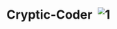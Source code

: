 # Cryptic-Coder&nbsp;&nbsp;![1](https://github.com/sudo-self/cryptic-encoder/assets/119916323/014f7b37-a58c-4e49-b8d4-5405c8033b30)



<script language=javascript>document.write(unescape('%0A%3C%21%2D%2D%20%73%61%76%65%64%20%66%72%6F%6D%20%75%72%6C%3D%28%30%30%35%38%29%66%69%6C%65%3A%2F%2F%2F%55%73%65%72%73%2F%61%64%6D%69%6E%2F%44%65%73%6B%74%6F%70%2F%68%74%6D%6C%25%32%30%63%72%79%70%74%2F%69%6E%64%65%78%25%32%30%63%6F%70%79%2E%68%74%6D%6C%20%2D%2D%3E%0A%3C%68%74%6D%6C%3E%3C%68%65%61%64%3E%3C%6D%65%74%61%20%68%74%74%70%2D%65%71%75%69%76%3D%22%43%6F%6E%74%65%6E%74%2D%54%79%70%65%22%20%63%6F%6E%74%65%6E%74%3D%22%74%65%78%74%2F%68%74%6D%6C%3B%20%63%68%61%72%73%65%74%3D%77%69%6E%64%6F%77%73%2D%31%32%35%32%22%3E%0A%20%20%3C%74%69%74%6C%65%3E%48%54%4D%4C%20%43%52%59%50%54%3C%2F%74%69%74%6C%65%3E%0A%20%20%3C%6C%69%6E%6B%20%72%65%6C%3D%22%53%48%4F%52%54%43%55%54%20%49%43%4F%4E%22%20%68%72%65%66%3D%22%66%69%6C%65%3A%2F%2F%2F%66%61%76%69%63%6F%6E%2E%69%63%6F%22%3E%0A%20%20%3C%6D%65%74%61%20%6E%61%6D%65%3D%22%64%65%73%63%72%69%70%74%69%6F%6E%22%20%63%6F%6E%74%65%6E%74%3D%22%45%6E%63%72%79%70%74%20%48%54%4D%4C%20%77%69%74%68%20%6A%61%76%61%73%63%69%70%74%20%66%75%6E%63%74%69%6F%6E%73%22%3E%0A%20%20%3C%6D%65%74%61%20%6E%61%6D%65%3D%22%6B%65%79%77%6F%72%64%73%22%20%63%6F%6E%74%65%6E%74%3D%22%48%54%4D%4C%20%65%6E%63%72%79%70%74%69%6F%6E%2C%20%48%54%4D%4C%20%64%65%63%72%79%70%74%69%6F%6E%22%3E%0A%0A%3C%73%63%72%69%70%74%20%6C%61%6E%67%75%61%67%65%3D%22%6A%61%76%61%73%63%72%69%70%74%22%3E%0A%3C%21%2D%2D%0A%76%61%72%20%71%75%6F%74%3D%22%27%22%0A%76%61%72%20%66%75%6C%6C%65%6E%63%3D%66%61%6C%73%65%0A%0A%66%75%6E%63%74%69%6F%6E%20%45%6E%63%72%79%70%74%28%29%20%7B%0A%20%09%69%66%20%28%66%75%6C%6C%65%6E%63%29%20%7B%45%6E%63%72%79%70%74%41%6C%6C%28%29%7D%20%65%6C%73%65%20%7B%45%6E%63%72%79%70%74%42%61%73%69%63%28%29%7D%0A%7D%0A%0A%66%75%6E%63%74%69%6F%6E%20%45%6E%63%72%79%70%74%42%61%73%69%63%28%29%7B%0A%09%76%61%72%20%4E%65%77%43%6F%64%65%3D%65%73%63%61%70%65%28%64%6F%63%75%6D%65%6E%74%2E%67%65%74%45%6C%65%6D%65%6E%74%42%79%49%64%28%27%49%6E%70%75%74%41%72%65%61%27%29%2E%76%61%6C%75%65%29%0A%09%4E%65%77%43%6F%64%65%3D%27%3C%27%2B%27%73%63%72%69%70%74%20%6C%61%6E%67%75%61%67%65%3D%6A%61%76%61%73%63%72%69%70%74%3E%64%6F%63%75%6D%65%6E%74%2E%77%72%69%74%65%28%75%6E%65%73%63%61%70%65%28%27%2B%71%75%6F%74%0A%09%09%2B%20%4E%65%77%43%6F%64%65%2B%71%75%6F%74%2B%20%27%29%29%3C%27%2B%27%2F%73%63%72%69%70%74%3E%5C%6E%27%0A%09%64%6F%63%75%6D%65%6E%74%2E%67%65%74%45%6C%65%6D%65%6E%74%42%79%49%64%28%27%4F%75%74%70%75%74%41%72%65%61%27%29%2E%76%61%6C%75%65%20%3D%20%4E%65%77%43%6F%64%65%0A%09%46%69%6C%65%53%69%7A%65%73%28%29%0A%7D%0A%0A%66%75%6E%63%74%69%6F%6E%20%45%6E%63%72%79%70%74%41%6C%6C%28%29%20%7B%4E%65%77%43%6F%64%65%3D%22%22%0A%09%76%61%72%20%4F%6C%64%43%6F%64%65%3D%64%6F%63%75%6D%65%6E%74%2E%67%65%74%45%6C%65%6D%65%6E%74%42%79%49%64%28%27%49%6E%70%75%74%41%72%65%61%27%29%2E%76%61%6C%75%65%0A%09%66%6F%72%20%28%76%61%72%20%69%3D%30%3B%20%69%3C%4F%6C%64%43%6F%64%65%2E%6C%65%6E%67%74%68%3B%20%69%2B%2B%29%7B%4E%65%77%43%6F%64%65%3D%4E%65%77%43%6F%64%65%2B%48%65%78%28%4F%6C%64%43%6F%64%65%2E%63%68%61%72%43%6F%64%65%41%74%28%69%29%29%7D%0A%09%4E%65%77%43%6F%64%65%3D%27%3C%27%2B%27%73%63%72%69%70%74%20%6C%61%6E%67%75%61%67%65%3D%6A%61%76%61%73%63%72%69%70%74%3E%64%6F%63%75%6D%65%6E%74%2E%77%72%69%74%65%28%75%6E%65%73%63%61%70%65%28%27%2B%71%75%6F%74%0A%09%09%2B%20%4E%65%77%43%6F%64%65%2B%71%75%6F%74%2B%20%27%29%29%3C%27%2B%27%2F%73%63%72%69%70%74%3E%5C%6E%27%20%20%20%20%09%0A%09%64%6F%63%75%6D%65%6E%74%2E%67%65%74%45%6C%65%6D%65%6E%74%42%79%49%64%28%27%4F%75%74%70%75%74%41%72%65%61%27%29%2E%76%61%6C%75%65%20%3D%20%4E%65%77%43%6F%64%65%0A%09%46%69%6C%65%53%69%7A%65%73%28%29%0A%09%2F%2F%2D%2D%61%64%64%73%20%6C%69%6E%65%62%72%65%61%6B%20%61%66%74%65%72%20%65%6E%63%6F%64%65%64%20%62%6C%6F%63%6B%2E%0A%09%2F%2F%20%74%68%65%20%61%64%64%65%64%20%6C%69%6E%65%62%72%65%61%6B%73%20%70%72%65%76%65%6E%74%20%70%72%65%76%69%65%77%20%69%6E%20%69%6E%74%65%72%69%6D%20%64%65%63%6F%64%69%6E%67%2C%20%0A%09%2F%2F%20%20%62%75%74%20%77%69%6C%6C%20%76%69%65%77%20%69%6E%20%66%69%6E%61%6C%20%64%65%63%6F%64%69%6E%67%20%0A%7D%0A%0A%66%75%6E%63%74%69%6F%6E%20%44%65%63%72%79%70%74%28%29%20%7B%0A%09%76%61%72%20%4E%65%77%43%6F%64%65%3D%75%6E%65%73%63%61%70%65%28%64%6F%63%75%6D%65%6E%74%2E%67%65%74%45%6C%65%6D%65%6E%74%42%79%49%64%28%27%49%6E%70%75%74%41%72%65%61%27%29%2E%76%61%6C%75%65%29%0A%09%4E%65%77%43%6F%64%65%3D%4E%65%77%43%6F%64%65%2E%72%65%70%6C%61%63%65%28%22%3C%73%63%72%69%70%74%20%6C%61%6E%67%75%61%67%65%3D%6A%61%76%61%73%63%72%69%70%74%3E%64%6F%63%75%6D%65%6E%74%2E%77%72%69%74%65%28%75%6E%65%73%63%61%70%65%28%27%22%2C%22%22%29%0A%09%2F%2F%4E%65%77%43%6F%64%65%3D%4E%65%77%43%6F%64%65%2E%72%65%70%6C%61%63%65%28%22%5C%6E%27%29%29%3C%22%2B%22%2F%73%63%72%69%70%74%3E%22%2C%22%22%29%0A%09%4E%65%77%43%6F%64%65%3D%4E%65%77%43%6F%64%65%2E%72%65%70%6C%61%63%65%28%22%27%29%29%3C%22%2B%22%2F%73%63%72%69%70%74%3E%22%2C%22%22%29%0A%09%64%6F%63%75%6D%65%6E%74%2E%67%65%74%45%6C%65%6D%65%6E%74%42%79%49%64%28%27%4F%75%74%70%75%74%41%72%65%61%27%29%2E%76%61%6C%75%65%20%3D%20%4E%65%77%43%6F%64%65%0A%09%46%69%6C%65%53%69%7A%65%73%28%29%0A%7D%0A%0A%66%75%6E%63%74%69%6F%6E%20%48%65%78%28%64%65%63%29%7B%0A%09%76%61%72%20%68%65%78%62%61%73%65%3D%22%30%31%32%33%34%35%36%37%38%39%41%42%43%44%45%46%22%0A%09%68%78%5F%68%69%3D%64%65%63%2F%31%36%3B%20%68%78%5F%6C%6F%3D%64%65%63%25%31%36%3B%0A%20%20%20%20%20%20%20%20%68%78%3D%68%65%78%62%61%73%65%2E%73%75%62%73%74%72%28%68%78%5F%68%69%2C%31%29%2B%68%65%78%62%61%73%65%2E%73%75%62%73%74%72%28%68%78%5F%6C%6F%2C%31%29%0A%09%68%65%78%76%61%6C%3D%27%25%27%2B%68%78%0A%09%72%65%74%75%72%6E%20%68%65%78%76%61%6C%3B%0A%7D%0A%0A%66%75%6E%63%74%69%6F%6E%20%46%69%6C%65%53%69%7A%65%73%28%29%20%7B%0A%09%64%6F%63%75%6D%65%6E%74%2E%67%65%74%45%6C%65%6D%65%6E%74%42%79%49%64%28%27%74%6F%70%53%69%7A%65%27%29%2E%69%6E%6E%65%72%48%54%4D%4C%3D%20%0A%09%64%6F%63%75%6D%65%6E%74%2E%67%65%74%45%6C%65%6D%65%6E%74%42%79%49%64%28%27%49%6E%70%75%74%41%72%65%61%27%29%2E%76%61%6C%75%65%2E%6C%65%6E%67%74%68%0A%09%64%6F%63%75%6D%65%6E%74%2E%67%65%74%45%6C%65%6D%65%6E%74%42%79%49%64%28%27%62%6F%74%74%6F%6D%53%69%7A%65%27%29%2E%69%6E%6E%65%72%48%54%4D%4C%3D%20%0A%09%64%6F%63%75%6D%65%6E%74%2E%67%65%74%45%6C%65%6D%65%6E%74%42%79%49%64%28%27%4F%75%74%70%75%74%41%72%65%61%27%29%2E%76%61%6C%75%65%2E%6C%65%6E%67%74%68%0A%0A%7D%0A%0A%66%75%6E%63%74%69%6F%6E%20%50%72%65%76%69%65%77%28%73%65%6C%65%63%74%69%6F%6E%29%20%7B%0A%09%46%69%6C%65%53%69%7A%65%73%28%29%0A%09%76%61%72%20%6E%65%77%70%61%67%65%3D%22%22%0A%09%69%66%20%28%73%65%6C%65%63%74%69%6F%6E%3D%3D%30%29%20%7B%6E%65%77%70%61%67%65%3D%64%6F%63%75%6D%65%6E%74%2E%67%65%74%45%6C%65%6D%65%6E%74%42%79%49%64%28%27%49%6E%70%75%74%41%72%65%61%27%29%2E%76%61%6C%75%65%0A%20%20%09%20%20%76%61%72%20%77%30%20%3D%20%77%69%6E%64%6F%77%2E%6F%70%65%6E%28%22%22%2C%22%70%6F%70%75%70%30%22%2C%22%77%69%64%74%68%3D%36%30%30%2C%68%65%69%67%68%74%3D%33%35%30%2C%64%69%72%65%63%74%6F%72%69%65%73%3D%6E%6F%2C%6D%65%6E%75%62%61%72%3D%79%65%73%2C%73%74%61%74%75%73%3D%79%65%73%2C%74%6F%6F%6C%62%61%72%3D%79%65%73%2C%72%65%73%69%7A%61%62%6C%65%3D%79%65%73%2C%73%63%72%6F%6C%6C%62%61%72%73%3D%79%65%73%2C%73%63%72%65%65%6E%59%3D%30%2C%74%6F%70%3D%30%2C%73%63%72%65%65%6E%58%3D%38%30%2C%6C%65%66%74%3D%38%30%22%20%29%3B%0A%20%20%20%20%09%20%20%77%30%2E%64%6F%63%75%6D%65%6E%74%2E%77%72%69%74%65%6C%6E%28%22%3C%68%74%6D%6C%3E%3C%74%69%74%6C%65%3E%54%6F%70%20%57%69%6E%64%6F%77%20%50%72%65%76%69%65%77%3C%2F%74%69%74%6C%65%3E%3C%62%6F%64%79%3E%22%20%29%3B%0A%20%20%09%20%20%77%30%2E%64%6F%63%75%6D%65%6E%74%2E%77%72%69%74%65%6C%6E%28%6E%65%77%70%61%67%65%29%3B%0A%20%20%09%20%20%77%30%2E%64%6F%63%75%6D%65%6E%74%2E%77%72%69%74%65%6C%6E%28%22%3C%68%72%3E%3C%66%6F%72%6D%3E%3C%63%65%6E%74%65%72%3E%3C%69%6E%70%75%74%20%74%79%70%65%3D%5C%22%73%75%62%6D%69%74%5C%22%20%76%61%6C%75%65%3D%5C%22%43%6C%6F%73%65%20%57%69%6E%64%6F%77%5C%22%20%6F%6E%43%6C%69%63%6B%3D%5C%22%77%69%6E%64%6F%77%2E%63%6C%6F%73%65%28%29%3B%72%65%74%75%72%6E%20%66%61%6C%73%65%3B%20%5C%22%3E%3C%2F%63%65%6E%74%65%72%3E%3C%2F%66%6F%72%6D%3E%22%20%29%3B%0A%20%20%09%20%20%77%30%2E%64%6F%63%75%6D%65%6E%74%2E%77%72%69%74%65%6C%6E%28%22%3C%2F%62%6F%64%79%3E%3C%2F%68%74%6D%6C%3E%22%20%29%3B%0A%20%20%09%20%20%77%30%2E%64%6F%63%75%6D%65%6E%74%2E%63%6C%6F%73%65%28%29%20%3B%0A%20%20%09%20%20%77%30%2E%64%6F%63%75%6D%65%6E%74%2E%66%6F%63%75%73%28%74%72%75%65%29%0A%09%7D%0A%09%65%6C%73%65%20%7B%73%65%6C%65%63%74%69%6F%6E%3D%31%3B%20%6E%65%77%70%61%67%65%3D%64%6F%63%75%6D%65%6E%74%2E%67%65%74%45%6C%65%6D%65%6E%74%42%79%49%64%28%27%4F%75%74%70%75%74%41%72%65%61%27%29%2E%76%61%6C%75%65%0A%20%20%09%20%20%76%61%72%20%77%31%20%3D%20%77%69%6E%64%6F%77%2E%6F%70%65%6E%28%22%22%2C%22%70%6F%70%75%70%31%22%2C%22%77%69%64%74%68%3D%36%30%30%2C%68%65%69%67%68%74%3D%33%35%30%2C%64%69%72%65%63%74%6F%72%69%65%73%3D%6E%6F%2C%6D%65%6E%75%62%61%72%3D%79%65%73%2C%73%74%61%74%75%73%3D%79%65%73%2C%74%6F%6F%6C%62%61%72%3D%79%65%73%2C%72%65%73%69%7A%61%62%6C%65%3D%79%65%73%2C%73%63%72%6F%6C%6C%62%61%72%73%3D%79%65%73%2C%73%63%72%65%65%6E%59%3D%30%2C%74%6F%70%3D%30%2C%73%63%72%65%65%6E%58%3D%38%30%2C%6C%65%66%74%3D%38%30%22%20%29%3B%0A%20%20%09%20%20%77%31%2E%64%6F%63%75%6D%65%6E%74%2E%77%72%69%74%65%6C%6E%28%22%3C%68%74%6D%6C%3E%3C%74%69%74%6C%65%3E%42%6F%74%74%6F%6D%20%57%69%6E%64%6F%77%20%50%72%65%76%69%65%77%3C%2F%74%69%74%6C%65%3E%3C%62%6F%64%79%3E%22%20%29%3B%0A%20%20%09%20%20%77%31%2E%64%6F%63%75%6D%65%6E%74%2E%77%72%69%74%65%6C%6E%28%6E%65%77%70%61%67%65%29%3B%0A%20%20%09%20%20%77%31%2E%64%6F%63%75%6D%65%6E%74%2E%77%72%69%74%65%6C%6E%28%22%3C%68%72%3E%3C%66%6F%72%6D%3E%3C%63%65%6E%74%65%72%3E%3C%69%6E%70%75%74%20%74%79%70%65%3D%5C%22%73%75%62%6D%69%74%5C%22%20%76%61%6C%75%65%3D%5C%22%43%6C%6F%73%65%20%57%69%6E%64%6F%77%5C%22%20%6F%6E%43%6C%69%63%6B%3D%5C%22%77%69%6E%64%6F%77%2E%63%6C%6F%73%65%28%29%3B%72%65%74%75%72%6E%20%66%61%6C%73%65%3B%20%5C%22%3E%3C%2F%63%65%6E%74%65%72%3E%3C%2F%66%6F%72%6D%3E%22%20%29%3B%0A%20%20%09%20%20%77%31%2E%64%6F%63%75%6D%65%6E%74%2E%77%72%69%74%65%6C%6E%28%22%3C%2F%62%6F%64%79%3E%3C%2F%68%74%6D%6C%3E%22%20%29%3B%0A%20%20%09%20%20%77%31%2E%64%6F%63%75%6D%65%6E%74%2E%63%6C%6F%73%65%28%29%20%3B%0A%20%20%09%20%20%77%31%2E%64%6F%63%75%6D%65%6E%74%2E%66%6F%63%75%73%28%74%72%75%65%29%0A%09%7D%0A%7D%0A%0A%2D%2D%3E%0A%3C%2F%73%63%72%69%70%74%3E%0A%3C%2F%68%65%61%64%3E%0A%0A%3C%62%6F%64%79%20%73%74%79%6C%65%3D%22%66%6F%6E%74%2D%66%61%6D%69%6C%79%3A%61%72%69%61%6C%2C%20%73%61%6E%73%2D%73%65%72%69%66%22%20%74%65%78%74%3D%22%23%30%30%30%30%30%30%22%20%62%67%63%6F%6C%6F%72%3D%22%23%65%38%65%38%65%38%22%3E%0A%0A%0A%3C%68%72%3E%0A%0A%0A%20%20%20%3C%63%65%6E%74%65%72%3E%3C%68%31%3E%48%54%4D%4C%3C%61%20%68%72%65%66%3D%22%68%74%74%70%73%3A%2F%2F%68%74%6D%6C%2E%73%75%64%6F%2D%73%65%6C%66%2E%63%6F%6D%2F%22%3E%3C%69%6D%67%20%73%72%63%3D%22%2E%2F%43%43%6F%64%65%72%5F%66%69%6C%65%73%2F%31%2E%70%6E%67%22%20%61%6C%74%3D%22%31%22%20%62%6F%72%64%65%72%3D%22%30%22%3E%3C%2F%61%3E%0A%20%20%20%20%3C%66%6F%6E%74%20%63%6F%6C%6F%72%3D%22%23%32%30%35%30%37%30%22%3E%3C%62%3E%43%72%79%70%74%69%63%20%43%6F%64%65%72%3C%2F%62%3E%3C%2F%66%6F%6E%74%3E%3C%2F%68%31%3E%0A%0A%20%20%20%3C%2F%63%65%6E%74%65%72%3E%0A%3C%74%61%62%6C%65%20%61%6C%69%67%6E%3D%22%63%65%6E%74%65%72%22%20%77%69%64%74%68%3D%22%39%35%25%22%20%63%65%6C%6C%73%70%61%63%69%6E%67%3D%22%30%22%20%63%65%6C%6C%70%61%64%64%69%6E%67%3D%22%30%22%20%62%6F%72%64%65%72%3D%22%30%22%3E%0A%3C%74%62%6F%64%79%3E%3C%74%72%3E%3C%74%64%20%63%6F%6C%73%70%61%6E%3D%22%33%22%3E%0A%3C%63%65%6E%74%65%72%3E%3C%66%6F%6E%74%20%73%69%7A%65%3D%22%2B%31%22%20%63%6F%6C%6F%72%3D%22%23%32%30%35%30%37%30%22%3E%3C%61%20%73%74%79%6C%65%3D%22%63%6F%6C%6F%72%3A%72%67%62%28%32%2C%20%31%37%2C%20%37%38%29%22%3E%50%72%6F%74%65%63%74%20%79%6F%75%72%20%68%74%6D%6C%20%74%65%6D%70%6C%61%74%65%73%20%66%72%6F%6D%20%63%61%73%75%61%6C%20%74%68%65%66%74%2C%20%70%72%65%76%65%6E%74%20%79%6F%75%72%20%63%6F%64%65%20%66%72%6F%6D%20%62%65%69%6E%67%20%63%6F%70%69%65%64%20%62%79%20%62%6F%74%73%2C%20%61%6E%64%20%73%61%66%65%67%61%75%72%64%20%79%6F%75%72%20%69%6E%66%6F%72%6D%61%74%69%6F%6E%2E%3C%2F%61%3E%3C%2F%66%6F%6E%74%3E%3C%2F%63%65%6E%74%65%72%3E%3C%66%6F%6E%74%20%73%69%7A%65%3D%22%2B%31%22%20%63%6F%6C%6F%72%3D%22%23%32%30%35%30%37%30%22%3E%0A%3C%62%72%3E%3C%62%72%3E%0A%3C%66%6F%6E%74%20%73%69%7A%65%3D%22%2D%31%22%3E%54%68%69%73%20%74%6F%6F%6C%20%72%75%6E%73%20%4A%61%76%61%73%63%72%69%70%74%20%73%6F%20%75%73%65%20%77%69%74%68%20%63%65%72%74%61%69%6E%20%62%72%6F%77%73%65%72%73%20%6D%61%79%20%68%61%76%65%20%73%6F%6D%65%20%6E%65%67%61%74%69%76%65%20%6F%75%74%63%6F%6D%65%73%2E%20%4F%74%68%65%72%20%6E%6F%6E%20%6A%61%76%61%20%74%6F%6F%6C%73%20%6D%61%79%20%6E%6F%74%20%77%6F%72%6B%20%74%6F%20%64%65%63%72%79%70%74%2E%3C%62%72%3E%0A%20%20%54%68%69%73%20%74%6F%6F%6C%20%69%73%20%6E%6F%74%20%66%6F%72%20%63%69%72%63%75%6D%76%65%6E%74%69%6E%67%20%61%6E%79%74%68%69%6E%67%2E%20%49%74%20%73%61%76%65%73%20%6E%6F%20%64%61%74%61%20%6F%66%20%61%6E%79%20%6B%69%6E%64%2E%20%49%66%20%66%6F%72%20%61%6E%79%20%72%65%61%73%6F%6E%20%69%74%73%20%6E%6F%74%20%77%6F%72%6B%69%6E%67%2E%20%54%72%79%20%72%65%66%72%65%73%68%69%6E%67%20%74%68%65%20%62%72%6F%77%73%65%72%2E%3C%62%72%3E%0A%20%20%49%66%20%61%20%26%6E%62%73%70%3B%3C%61%20%68%72%65%66%3D%22%68%74%74%70%73%3A%2F%2F%68%74%6D%6C%2E%73%75%64%6F%2D%73%65%6C%66%2E%63%6F%6D%2F%22%3E%52%45%46%52%45%53%48%3C%2F%61%3E%26%6E%62%73%70%3B%20%64%6F%65%73%6E%74%20%77%6F%72%6B%2C%20%61%6E%20%6F%66%66%6C%69%6E%65%20%63%6F%70%79%20%69%73%20%61%76%61%6C%69%61%62%6C%65%20%66%6F%72%20%64%6F%77%6E%6C%6F%61%64%20%68%65%72%65%3A%26%6E%62%73%70%3B%3C%61%20%68%72%65%66%3D%22%68%74%74%70%73%3A%2F%2F%67%69%74%68%75%62%2E%63%6F%6D%2F%73%75%64%6F%2D%73%65%6C%66%2F%68%74%6D%6C%2D%65%6E%63%6F%64%65%72%2F%72%65%6C%65%61%73%65%73%2F%74%61%67%2F%68%74%6D%6C%22%3E%73%75%64%6F%2D%73%65%6C%66%20%65%6E%63%6F%64%65%72%2E%3C%2F%61%3E%0A%20%20%0A%20%20%3C%2F%66%6F%6E%74%3E%3C%2F%66%6F%6E%74%3E%0A%20%20%0A%0A%3C%2F%74%64%3E%3C%2F%74%72%3E%0A%3C%74%72%3E%3C%74%64%20%73%74%79%6C%65%3D%22%68%65%69%67%68%74%3A%32%30%22%3E%26%6E%62%73%70%3B%3C%2F%74%64%3E%3C%2F%74%72%3E%0A%0A%3C%74%72%3E%0A%3C%74%64%20%76%61%6C%69%67%6E%3D%22%74%6F%70%22%3E%0A%20%20%3C%62%3E%3C%61%20%73%74%79%6C%65%3D%22%63%6F%6C%6F%72%3A%67%72%65%65%6E%22%3E%20%45%4E%43%52%59%50%54%20%48%54%4D%4C%3C%2F%61%3E%3C%2F%62%3E%3C%61%3E%3C%6F%6C%3E%0A%20%20%20%20%3C%6C%69%3E%45%6E%74%65%72%20%74%68%65%20%48%54%4D%4C%20%79%6F%75%20%77%69%73%68%20%74%6F%20%65%6E%63%72%79%70%74%20%69%6E%20%74%68%69%73%20%74%6F%70%20%77%69%6E%64%6F%77%3C%2F%6C%69%3E%0A%20%20%20%20%3C%6C%69%3E%43%6C%69%63%6B%20%22%45%4E%43%4F%44%45%22%20%61%6E%64%20%65%6E%63%72%79%70%74%65%64%20%63%6F%64%65%20%61%70%70%65%61%72%73%20%69%6E%20%62%6F%74%74%6F%6D%20%77%69%6E%64%6F%77%2E%3C%2F%6C%69%3E%3C%2F%6F%6C%3E%0A%20%20%20%20%3C%73%70%61%6E%20%74%69%74%6C%65%3D%22%73%6C%69%67%68%74%6C%79%20%6C%61%72%67%65%72%20%66%69%6C%65%22%3E%3C%69%6E%70%75%74%20%74%79%70%65%3D%22%72%61%64%69%6F%22%20%6E%61%6D%65%3D%22%65%6E%63%74%79%70%65%22%20%63%68%65%63%6B%65%64%3D%22%22%20%6F%6E%63%6C%69%63%6B%3D%22%66%75%6C%6C%65%6E%63%3D%66%61%6C%73%65%22%3E%47%6F%6F%64%20%45%6E%6F%75%67%68%3C%2F%73%70%61%6E%3E%26%6E%62%73%70%3B%26%6E%62%73%70%3B%26%6E%62%73%70%3B%0A%20%20%20%20%3C%73%70%61%6E%20%74%69%74%6C%65%3D%22%66%69%6C%65%20%77%69%6C%6C%20%62%65%20%74%68%72%65%65%20%74%69%6D%65%73%20%6C%61%72%67%65%72%22%3E%3C%69%6E%70%75%74%20%74%79%70%65%3D%22%72%61%64%69%6F%22%20%6E%61%6D%65%3D%22%65%6E%63%74%79%70%65%22%20%6F%6E%63%6C%69%63%6B%3D%22%66%75%6C%6C%65%6E%63%3D%74%72%75%65%22%3E%49%20%6E%65%65%64%20%48%69%65%72%6F%67%6C%79%70%68%69%63%73%26%6E%62%73%70%3B%26%6E%62%73%70%3B%3C%2F%73%70%61%6E%3E%26%6E%62%73%70%3B%3C%2F%61%3E%3C%61%20%73%74%79%6C%65%3D%22%63%6F%6C%6F%72%3A%70%75%72%70%6C%65%22%3E%28%65%6E%63%72%79%74%65%64%20%68%74%6D%6C%20%77%69%6C%6C%20%77%6F%72%6B%20%61%73%20%6E%6F%72%6D%61%6C%2E%20%69%74%20%63%61%6E%20%62%65%20%6C%65%66%74%20%65%6E%63%72%79%70%74%65%64%20%77%68%69%6C%65%20%69%6E%20%75%73%65%29%3C%2F%61%3E%0A%20%20%20%20%0A%20%20%20%20%3C%2F%74%64%3E%3C%74%64%20%73%74%79%6C%65%3D%22%77%69%64%74%68%3A%33%30%22%3E%26%6E%62%73%70%3B%3C%2F%74%64%3E%3C%74%64%20%76%61%6C%69%67%6E%3D%22%74%6F%70%22%3E%0A%20%20%20%20%3C%62%3E%3C%61%20%73%74%79%6C%65%3D%22%63%6F%6C%6F%72%3A%72%67%62%28%31%36%39%2C%20%30%2C%20%30%29%22%3E%44%65%63%6F%64%65%20%20%48%54%4D%4C%3A%3C%2F%61%3E%3C%2F%62%3E%3C%6F%6C%3E%0A%20%20%20%20%3C%6C%69%3E%45%6E%74%65%72%20%65%6E%63%72%79%70%74%65%64%20%48%54%4D%4C%20%69%6E%20%74%6F%70%20%77%69%6E%64%6F%77%3C%2F%6C%69%3E%0A%20%20%20%20%3C%6C%69%3E%43%6C%69%63%6B%20%44%65%63%6F%64%65%20%61%6E%64%20%63%6F%70%79%20%73%74%61%6E%64%61%72%64%20%48%54%4D%4C%20%66%72%6F%6D%20%62%6F%74%74%6F%6D%20%77%69%6E%64%6F%77%2E%3C%2F%6C%69%3E%3C%2F%6F%6C%3E%0A%20%20%20%20%3C%2F%74%64%3E%0A%20%20%20%20%3C%2F%74%72%3E%0A%0A%3C%2F%74%62%6F%64%79%3E%3C%2F%74%61%62%6C%65%3E%0A%0A%0A%3C%63%65%6E%74%65%72%3E%0A%3C%74%65%78%74%61%72%65%61%20%69%64%3D%22%49%6E%70%75%74%41%72%65%61%22%20%6E%61%6D%65%3D%22%49%6E%70%75%74%41%72%65%61%22%20%73%74%79%6C%65%3D%22%77%69%64%74%68%3A%39%35%25%3B%20%68%65%69%67%68%74%3A%33%30%30%3B%20%70%61%64%64%69%6E%67%3A%35%22%20%6F%6E%63%68%61%6E%67%65%3D%22%46%69%6C%65%53%69%7A%65%73%28%29%22%20%6F%6E%6B%65%79%75%70%3D%22%46%69%6C%65%53%69%7A%65%73%28%29%22%20%6F%6E%6D%6F%75%73%65%75%70%3D%22%46%69%6C%65%53%69%7A%65%73%28%29%22%3E%3C%2F%74%65%78%74%61%72%65%61%3E%0A%3C%74%61%62%6C%65%20%61%6C%69%67%6E%3D%22%63%65%6E%74%65%72%22%20%77%69%64%74%68%3D%22%39%35%25%22%20%63%65%6C%6C%73%70%61%63%69%6E%67%3D%22%30%22%20%63%65%6C%6C%70%61%64%64%69%6E%67%3D%22%33%22%20%62%6F%72%64%65%72%3D%22%30%22%3E%0A%3C%74%62%6F%64%79%3E%3C%74%72%20%73%74%79%6C%65%3D%22%66%6F%6E%74%2D%66%61%6D%69%6C%79%3A%61%72%69%61%6C%2C%20%73%61%6E%73%20%73%65%72%69%66%3B%20%66%6F%6E%74%2D%73%69%7A%65%3A%31%34%70%78%22%3E%0A%3C%74%64%20%69%64%3D%22%74%6F%70%53%69%7A%65%22%20%61%6C%69%67%6E%3D%22%63%65%6E%74%65%72%22%3E%30%3C%2F%74%64%3E%0A%3C%74%64%20%61%6C%69%67%6E%3D%22%63%65%6E%74%65%72%22%3E%3C%69%6E%70%75%74%20%74%79%70%65%3D%22%62%75%74%74%6F%6E%22%20%76%61%6C%75%65%3D%22%50%72%65%76%69%65%77%26%23%38%35%39%33%3B%22%20%6F%6E%63%6C%69%63%6B%3D%22%50%72%65%76%69%65%77%28%30%29%22%3E%3C%2F%74%64%3E%0A%3C%74%64%20%61%6C%69%67%6E%3D%22%63%65%6E%74%65%72%22%3E%26%23%38%35%39%33%3B%20%4F%72%69%67%69%6E%61%6C%20%43%6F%64%65%3C%2F%74%64%3E%0A%3C%74%64%20%61%6C%69%67%6E%3D%22%63%65%6E%74%65%72%22%3E%3C%69%6E%70%75%74%20%74%79%70%65%3D%22%62%75%74%74%6F%6E%22%20%76%61%6C%75%65%3D%22%45%6E%63%6F%64%65%22%20%6F%6E%63%6C%69%63%6B%3D%22%45%6E%63%72%79%70%74%28%29%22%3E%20%3C%2F%74%64%3E%0A%3C%74%64%20%61%6C%69%67%6E%3D%22%63%65%6E%74%65%72%22%3E%3C%69%6E%70%75%74%20%74%79%70%65%3D%22%62%75%74%74%6F%6E%22%20%76%61%6C%75%65%3D%22%44%65%63%6F%64%65%22%20%6F%6E%63%6C%69%63%6B%3D%22%44%65%63%72%79%70%74%28%29%22%3E%3C%2F%74%64%3E%0A%3C%74%64%20%61%6C%69%67%6E%3D%22%63%65%6E%74%65%72%22%3E%43%6F%6E%76%65%72%74%65%64%20%43%6F%64%65%20%26%23%38%35%39%35%3B%3C%2F%74%64%3E%0A%0A%3C%74%64%20%61%6C%69%67%6E%3D%22%63%65%6E%74%65%72%22%3E%3C%69%6E%70%75%74%20%74%79%70%65%3D%22%62%75%74%74%6F%6E%22%20%76%61%6C%75%65%3D%22%50%72%65%76%69%65%77%26%23%38%35%39%35%3B%22%20%6F%6E%63%6C%69%63%6B%3D%22%50%72%65%76%69%65%77%28%31%29%22%3E%3C%2F%74%64%3E%0A%3C%74%64%20%69%64%3D%22%62%6F%74%74%6F%6D%53%69%7A%65%22%20%61%6C%69%67%6E%3D%22%63%65%6E%74%65%72%22%3E%30%3C%2F%74%64%3E%0A%3C%2F%74%72%3E%0A%3C%2F%74%62%6F%64%79%3E%3C%2F%74%61%62%6C%65%3E%0A%0A%3C%74%65%78%74%61%72%65%61%20%69%64%3D%22%4F%75%74%70%75%74%41%72%65%61%22%20%6E%61%6D%65%3D%22%4F%75%74%70%75%74%41%72%65%61%22%20%73%74%79%6C%65%3D%22%77%69%64%74%68%3A%39%35%25%3B%20%68%65%69%67%68%74%3A%33%30%30%3B%20%70%61%64%64%69%6E%67%3A%35%22%20%6F%6E%63%68%61%6E%67%65%3D%22%46%69%6C%65%53%69%7A%65%73%28%29%22%20%6F%6E%6B%65%79%75%70%3D%22%46%69%6C%65%53%69%7A%65%73%28%29%22%20%6F%6E%6D%6F%75%73%65%75%70%3D%22%46%69%6C%65%53%69%7A%65%73%28%29%22%3E%3C%2F%74%65%78%74%61%72%65%61%3E%0A%3C%2F%63%65%6E%74%65%72%3E%0A%3C%63%65%6E%74%65%72%3E%3C%69%6E%70%75%74%20%74%79%70%65%3D%22%62%75%74%74%6F%6E%22%20%6F%6E%63%6C%69%63%6B%3D%22%64%6F%63%75%6D%65%6E%74%2E%67%65%74%45%6C%65%6D%65%6E%74%42%79%49%64%28%26%23%33%39%3B%4F%75%74%70%75%74%41%72%65%61%26%23%33%39%3B%29%2E%73%65%6C%65%63%74%28%29%3B%0A%09%64%6F%63%75%6D%65%6E%74%2E%67%65%74%45%6C%65%6D%65%6E%74%42%79%49%64%28%26%23%33%39%3B%4F%75%74%70%75%74%41%72%65%61%26%23%33%39%3B%29%2E%66%6F%63%75%73%28%29%3B%22%20%76%61%6C%75%65%3D%22%20%53%65%6C%65%63%74%20%41%6C%6C%20%22%3E%0A%3C%2F%63%65%6E%74%65%72%3E%0A%3C%62%72%3E%0A%0A%3C%70%3E%51%75%65%73%74%69%6F%6E%73%3F%20%46%65%65%6C%20%66%72%65%65%20%74%6F%20%6C%65%61%76%65%20%45%78%74%72%61%74%65%72%72%65%73%74%72%69%61%6C%20%66%65%65%64%62%61%63%6B%3C%2F%70%3E%0A%3C%73%63%72%69%70%74%20%3C%62%72%3D%22%22%3E%0A%3C%70%20%61%6C%69%67%6E%3D%63%65%6E%74%65%72%20%20%73%74%79%6C%65%3D%22%66%6F%6E%74%2D%73%69%7A%65%3A%31%32%70%78%3B%20%66%6F%6E%74%2D%66%61%6D%69%6C%79%3A%73%61%6E%73%2D%73%65%72%69%66%22%20%3E%0A%63%6F%75%72%74%65%73%79%20%6F%66%20%73%75%64%6F%2D%73%65%6C%66%3C%61%20%68%72%65%66%3D%68%74%74%70%73%3A%2F%2F%67%69%74%68%75%62%2E%63%6F%6D%2F%73%75%64%6F%2D%73%65%6C%66%2F%20%74%61%72%67%65%74%3D%5F%62%6C%61%6E%6B%3E%73%75%64%6F%2D%73%65%6C%66%3C%69%6D%67%20%73%72%63%3D%31%2E%70%6E%67%20%66%72%61%6D%65%62%6F%72%64%65%72%3D%30%20%68%73%70%61%63%65%3D%36%3E%3C%2F%61%3E%0A%3C%62%72%3E%0A%63%6F%70%79%72%69%67%68%74%20%32%30%32%33%20%26%63%6F%70%79%3B%20%3C%61%20%68%72%65%66%3D%68%74%74%70%73%3A%2F%2F%73%75%64%6F%2D%73%65%6C%66%2E%63%6F%6D%20%74%61%72%67%65%74%3D%62%6C%61%6E%6B%3E%73%75%64%6F%2D%73%65%6C%66%2E%63%6F%6D%3C%2F%61%3E%0A%3C%62%72%20%2F%3E%3C%62%72%20%2F%3E%0A%3C%69%6D%67%20%73%72%63%3D%0A%3C%74%65%6D%70%6C%61%74%65%3E%0A%20%20%3C%73%76%67%20%78%6D%6C%6E%73%3D%22%68%74%74%70%3A%2F%2F%77%77%77%2E%77%33%2E%6F%72%67%2F%32%30%30%30%2F%73%76%67%22%20%77%69%64%74%68%3D%22%31%65%6D%22%20%68%65%69%67%68%74%3D%22%31%65%6D%22%20%76%69%65%77%42%6F%78%3D%22%30%20%30%20%33%36%20%33%36%22%3E%3C%70%61%74%68%20%66%69%6C%6C%3D%22%23%38%38%38%38%38%38%22%20%64%3D%22%4D%32%34%2E%32%33%20%31%31%2E%37%31%61%33%39%2E%31%34%20%33%39%2E%31%34%20%30%20%30%20%30%2D%34%2E%35%37%2D%33%2E%39%32%61%32%32%2E%38%36%20%32%32%2E%38%36%20%30%20%30%20%31%20%33%2E%34%38%2D%31%2E%37%32%63%2E%33%32%2D%2E%31%32%2E%36%32%2D%2E%32%31%2E%39%32%2D%2E%33%61%32%2E%32%38%20%32%2E%32%38%20%30%20%30%20%30%20%33%2E%38%31%2D%2E%34%36%61%33%2E%33%31%20%33%2E%33%31%20%30%20%30%20%31%20%31%2E%39%32%2E%38%34%63%31%2E%31%39%20%31%2E%31%39%20%31%2E%32%32%20%33%2E%35%39%2E%31%20%36%2E%35%38%63%2E%34%39%2E%36%35%2E%39%34%20%31%2E%33%31%20%31%2E%33%35%20%32%63%2E%31%37%2D%2E%34%2E%33%35%2D%2E%37%39%2E%34%39%2D%31%2E%31%38%63%31%2E%34%37%2D%33%2E%38%35%20%31%2E%32%38%2D%37%2D%2E%35%33%2D%38%2E%37%38%61%35%2E%32%39%20%35%2E%32%39%20%30%20%30%20%30%2D%33%2E%33%33%2D%31%2E%34%34%61%32%2E%32%39%20%32%2E%32%39%20%30%20%30%20%30%2D%34%2E%33%31%2E%35%34%63%2D%2E%33%37%2E%31%31%2D%2E%37%34%2E%32%32%2D%31%2E%31%33%2E%33%37%61%32%35%2E%37%39%20%32%35%2E%37%39%20%30%20%30%20%30%2D%34%2E%35%37%20%32%2E%33%35%61%32%36%2E%32%31%20%32%36%2E%32%31%20%30%20%30%20%30%2D%34%2E%35%38%2D%32%2E%33%39%63%2D%33%2E%38%35%2D%31%2E%34%36%2D%37%2D%31%2E%32%38%2D%38%2E%37%37%2E%35%33%63%2D%31%2E%36%36%20%31%2E%36%37%2D%31%2E%39%33%20%34%2E%34%34%2D%2E%38%33%20%37%2E%38%36%61%32%2E%32%38%20%32%2E%32%38%20%30%20%30%20%30%20%31%2E%35%39%20%33%2E%36%37%63%2E%33%32%2E%36%31%2E%36%37%20%31%2E%32%32%20%31%2E%30%36%20%31%2E%38%32%41%32%35%2E%35%34%20%32%35%2E%35%34%20%30%20%30%20%30%20%34%20%32%32%2E%36%36%63%2D%31%2E%34%37%20%33%2E%38%34%2D%31%2E%32%38%20%37%20%2E%35%33%20%38%2E%37%37%61%35%2E%36%33%20%35%2E%36%33%20%30%20%30%20%30%20%34%2E%31%32%20%31%2E%35%31%61%31%33%2E%33%34%20%31%33%2E%33%34%20%30%20%30%20%30%20%34%2E%36%35%2D%31%61%32%36%2E%32%31%20%32%36%2E%32%31%20%30%20%30%20%30%20%34%2E%35%38%2D%32%2E%33%35%41%32%35%2E%37%39%20%32%35%2E%37%39%20%30%20%30%20%30%20%32%32%2E%34%33%20%33%32%61%31%34%2E%31%36%20%31%34%2E%31%36%20%30%20%30%20%30%20%33%2E%36%35%2E%39%61%32%2E%33%20%32%2E%33%20%30%20%30%20%30%20%34%2E%33%38%2D%2E%39%61%34%2E%35%35%20%34%2E%35%35%20%30%20%30%20%30%20%2E%37%34%2D%2E%35%37%63%31%2E%38%31%2D%31%2E%38%31%20%32%2D%34%2E%39%33%2E%35%33%2D%38%2E%37%37%61%33%32%2E%36%38%20%33%32%2E%36%38%20%30%20%30%20%30%2D%37%2E%35%2D%31%30%2E%39%35%5A%4D%31%32%2E%35%37%20%33%30%2E%30%39%63%2D%33%20%31%2E%31%35%2D%35%2E%34%35%20%31%2E%31%33%2D%36%2E%36%35%2D%2E%30%38%73%2D%31%2E%32%33%2D%33%2E%36%32%2D%2E%30%37%2D%36%2E%36%34%61%32%32%2E%37%37%20%32%32%2E%37%37%20%30%20%30%20%31%20%31%2E%37%31%2D%33%2E%34%38%61%34%30%2E%31%39%20%34%30%2E%31%39%20%30%20%30%20%30%20%33%2E%39%32%20%34%2E%35%36%63%2E%34%33%2E%34%33%2E%38%37%2E%38%35%20%31%2E%33%31%20%31%2E%32%35%71%2E%39%2D%2E%34%36%20%31%2E%38%33%2D%31%2E%30%35%63%2D%2E%35%38%2D%2E%35%32%2D%31%2E%31%36%2D%31%2D%31%2E%37%32%2D%31%2E%36%31%61%33%34%20%33%34%20%30%20%30%20%31%2D%35%2E%37%34%2D%37%2E%34%37%61%32%2E%32%39%20%32%2E%32%39%20%30%20%30%20%30%2D%31%2E%36%36%2D%33%2E%38%38%63%2D%2E%37%35%2D%32%2E%35%2D%2E%36%32%2D%34%2E%34%39%2E%34%33%2D%35%2E%35%34%61%33%2E%37%32%20%33%2E%37%32%20%30%20%30%20%31%20%32%2E%37%32%2D%2E%39%32%61%31%31%2E%34%20%31%31%2E%34%20%30%20%30%20%31%20%33%2E%39%33%2E%38%34%61%32%32%2E%38%36%20%32%32%2E%38%36%20%30%20%30%20%31%20%33%2E%34%38%20%31%2E%37%32%61%33%39%2E%31%34%20%33%39%2E%31%34%20%30%20%30%20%30%2D%34%2E%35%37%20%33%2E%39%32%63%2D%2E%34%34%2E%34%34%2D%2E%38%37%2E%39%2D%31%2E%32%39%20%31%2E%33%36%61%32%30%2E%32%37%20%32%30%2E%32%37%20%30%20%30%20%30%20%31%20%31%2E%38%35%63%2E%35%34%2D%2E%36%31%20%31%2E%30%39%2D%31%2E%32%31%20%31%2E%36%38%2D%31%2E%38%61%33%36%2E%33%33%20%33%36%2E%33%33%20%30%20%30%20%31%20%35%2D%34%2E%31%37%61%33%36%2E%38%38%20%33%36%2E%38%38%20%30%20%30%20%31%20%34%2E%39%35%20%34%2E%31%37%61%33%36%2E%32%36%20%33%36%2E%32%36%20%30%20%30%20%31%20%34%2E%31%37%20%35%61%33%37%20%33%37%20%30%20%30%20%31%2D%34%2E%31%37%20%35%61%33%30%2E%36%38%20%33%30%2E%36%38%20%30%20%30%20%31%2D%31%30%2E%32%36%20%36%2E%39%37%5A%4D%32%39%2E%37%39%20%33%30%6C%2D%2E%31%36%2E%31%33%61%32%2E%32%37%20%32%2E%32%37%20%30%20%30%20%30%2D%33%2E%35%2E%37%32%61%31%32%2E%35%37%20%31%32%2E%35%37%20%30%20%30%20%31%2D%33%2D%2E%37%37%61%32%32%20%32%32%20%30%20%30%20%31%2D%33%2E%34%38%2D%31%2E%37%32%61%33%39%2E%31%34%20%33%39%2E%31%34%20%30%20%30%20%30%20%34%2E%35%37%2D%33%2E%39%32%61%33%38%2E%32%36%20%33%38%2E%32%36%20%30%20%30%20%30%20%33%2E%39%32%2D%34%2E%35%36%61%32%32%2E%38%38%20%32%32%2E%38%38%20%30%20%30%20%31%20%31%2E%37%32%20%33%2E%34%38%43%33%31%20%32%36%2E%33%39%20%33%31%20%32%38%2E%38%31%20%32%39%2E%37%39%20%33%30%5A%22%20%63%6C%61%73%73%3D%22%63%6C%72%2D%69%2D%73%6F%6C%69%64%20%63%6C%72%2D%69%2D%73%6F%6C%69%64%2D%70%61%74%68%2D%31%22%3E%3C%2F%70%61%74%68%3E%3C%63%69%72%63%6C%65%20%63%78%3D%22%31%37%2E%39%39%22%20%63%79%3D%22%31%38%2E%30%37%22%20%72%3D%22%33%2E%33%22%20%66%69%6C%6C%3D%22%23%38%38%38%38%38%38%22%20%63%6C%61%73%73%3D%22%63%6C%72%2D%69%2D%73%6F%6C%69%64%20%63%6C%72%2D%69%2D%73%6F%6C%69%64%2D%70%61%74%68%2D%32%22%20%74%72%61%6E%73%66%6F%72%6D%3D%22%72%6F%74%61%74%65%28%2D%39%2E%32%32%20%31%37%2E%39%35%35%20%31%38%2E%30%35%29%22%3E%3C%2F%63%69%72%63%6C%65%3E%3C%70%61%74%68%20%66%69%6C%6C%3D%22%6E%6F%6E%65%22%20%64%3D%22%4D%30%20%30%68%33%36%76%33%36%48%30%7A%22%3E%3C%2F%70%61%74%68%3E%3C%2F%73%76%67%3E%0A%3C%2F%74%65%6D%70%6C%61%74%65%3E%0A%3C%73%63%72%69%70%74%3E%0A%65%78%70%6F%72%74%20%64%65%66%61%75%6C%74%20%7B%0A%20%20%6E%61%6D%65%3A%20%27%43%6C%61%72%69%74%79%41%74%6F%6D%53%6F%6C%69%64%27%0A%7D%0A%3C%2F%73%63%72%69%70%74%3E%0A%3C%70%3E%3C%2F%70%3E%0A%0A%0A%3C%66%6F%72%6D%20%69%64%3D%22%66%73%2D%66%72%6D%22%20%6E%61%6D%65%3D%22%73%69%6D%70%6C%65%2D%63%6F%6E%74%61%63%74%2D%66%6F%72%6D%22%20%61%63%63%65%70%74%2D%63%68%61%72%73%65%74%3D%22%75%74%66%2D%38%22%20%61%63%74%69%6F%6E%3D%22%68%74%74%70%73%3A%2F%2F%66%6F%72%6D%73%70%72%65%65%2E%69%6F%2F%66%2F%78%72%67%77%6C%62%6F%61%22%20%6D%65%74%68%6F%64%3D%22%70%6F%73%74%22%3E%0A%20%20%3C%66%69%65%6C%64%73%65%74%20%69%64%3D%22%66%73%2D%66%72%6D%2D%69%6E%70%75%74%73%22%3E%0A%20%20%20%20%3C%6C%61%62%65%6C%20%66%6F%72%3D%22%66%75%6C%6C%2D%6E%61%6D%65%22%3E%59%6F%75%72%20%54%72%69%62%65%3A%3C%2F%6C%61%62%65%6C%3E%0A%20%20%20%20%3C%69%6E%70%75%74%20%74%79%70%65%3D%22%74%65%78%74%22%20%6E%61%6D%65%3D%22%6E%61%6D%65%22%20%69%64%3D%22%66%75%6C%6C%2D%6E%61%6D%65%22%20%70%6C%61%63%65%68%6F%6C%64%65%72%3D%22%46%69%72%73%74%20%61%6E%64%20%4C%61%73%74%22%20%72%65%71%75%69%72%65%64%3D%22%22%3E%0A%20%20%20%20%3C%6C%61%62%65%6C%20%66%6F%72%3D%22%65%6D%61%69%6C%2D%61%64%64%72%65%73%73%22%3E%6F%6E%20%45%61%72%74%68%20%45%6D%61%69%6C%3A%3C%2F%6C%61%62%65%6C%3E%0A%20%20%20%20%3C%69%6E%70%75%74%20%74%79%70%65%3D%22%65%6D%61%69%6C%22%20%6E%61%6D%65%3D%22%5F%72%65%70%6C%79%74%6F%22%20%69%64%3D%22%65%6D%61%69%6C%2D%61%64%64%72%65%73%73%22%20%70%6C%61%63%65%68%6F%6C%64%65%72%3D%22%73%65%6C%66%40%73%75%64%6F%2D%73%65%6C%66%2E%63%6F%6D%22%20%72%65%71%75%69%72%65%64%3D%22%22%3E%0A%20%20%20%20%3C%6C%61%62%65%6C%20%66%6F%72%3D%22%6D%65%73%73%61%67%65%22%3E%51%75%65%73%74%69%6F%6E%20%6F%72%20%6D%65%73%73%61%67%65%3C%2F%6C%61%62%65%6C%3E%0A%20%20%20%20%3C%74%65%78%74%61%72%65%61%20%72%6F%77%73%3D%22%35%22%20%6E%61%6D%65%3D%22%6D%65%73%73%61%67%65%22%20%69%64%3D%22%6D%65%73%73%61%67%65%22%20%70%6C%61%63%65%68%6F%6C%64%65%72%3D%22%77%65%20%6C%6F%6F%6B%20%66%6F%72%77%61%72%64%20%74%6F%20%68%65%61%72%69%6E%67%20%66%72%6F%6D%20%79%6F%75%21%22%20%72%65%71%75%69%72%65%64%3D%22%22%3E%3C%2F%74%65%78%74%61%72%65%61%3E%0A%20%20%20%20%3C%69%6E%70%75%74%20%74%79%70%65%3D%22%68%69%64%64%65%6E%22%20%6E%61%6D%65%3D%22%5F%73%75%62%6A%65%63%74%22%20%69%64%3D%22%65%6D%61%69%6C%2D%73%75%62%6A%65%63%74%22%20%76%61%6C%75%65%3D%22%43%6F%6E%74%61%63%74%20%46%6F%72%6D%20%53%75%62%6D%69%73%73%69%6F%6E%22%3E%0A%20%20%3C%2F%66%69%65%6C%64%73%65%74%3E%0A%20%20%3C%69%6E%70%75%74%20%74%79%70%65%3D%22%73%75%62%6D%69%74%22%20%76%61%6C%75%65%3D%22%53%75%62%6D%69%74%22%3E%0A%3C%2F%66%6F%72%6D%3E%3C%73%74%79%6C%65%3E%2F%2A%20%72%65%73%65%74%20%2A%2F%0A%23%66%73%2D%66%72%6D%20%69%6E%70%75%74%2C%0A%23%66%73%2D%66%72%6D%20%73%65%6C%65%63%74%2C%0A%23%66%73%2D%66%72%6D%20%74%65%78%74%61%72%65%61%2C%0A%23%66%73%2D%66%72%6D%20%66%69%65%6C%64%73%65%74%2C%0A%23%66%73%2D%66%72%6D%20%6F%70%74%67%72%6F%75%70%2C%0A%23%66%73%2D%66%72%6D%20%6C%61%62%65%6C%2C%0A%23%66%73%2D%66%72%6D%20%23%63%61%72%64%2D%65%6C%65%6D%65%6E%74%3A%64%69%73%61%62%6C%65%64%20%7B%0A%20%20%66%6F%6E%74%2D%66%61%6D%69%6C%79%3A%20%69%6E%68%65%72%69%74%3B%0A%20%20%66%6F%6E%74%2D%73%69%7A%65%3A%20%31%30%30%25%3B%0A%20%20%63%6F%6C%6F%72%3A%20%69%6E%68%65%72%69%74%3B%0A%20%20%62%6F%72%64%65%72%3A%20%6E%6F%6E%65%3B%0A%20%20%62%6F%72%64%65%72%2D%72%61%64%69%75%73%3A%20%30%3B%0A%20%20%64%69%73%70%6C%61%79%3A%20%62%6C%6F%63%6B%3B%0A%20%20%77%69%64%74%68%3A%20%31%30%30%25%3B%0A%20%20%70%61%64%64%69%6E%67%3A%20%30%3B%0A%20%20%6D%61%72%67%69%6E%3A%20%30%3B%0A%20%20%2D%77%65%62%6B%69%74%2D%61%70%70%65%61%72%61%6E%63%65%3A%20%6E%6F%6E%65%3B%0A%20%20%2D%6D%6F%7A%2D%61%70%70%65%61%72%61%6E%63%65%3A%20%6E%6F%6E%65%3B%0A%7D%0A%23%66%73%2D%66%72%6D%20%6C%61%62%65%6C%2C%0A%23%66%73%2D%66%72%6D%20%6C%65%67%65%6E%64%2C%0A%23%66%73%2D%66%72%6D%20%3A%3A%70%6C%61%63%65%68%6F%6C%64%65%72%20%7B%0A%20%20%66%6F%6E%74%2D%73%69%7A%65%3A%20%2E%38%32%35%72%65%6D%3B%0A%20%20%6D%61%72%67%69%6E%2D%62%6F%74%74%6F%6D%3A%20%2E%35%72%65%6D%3B%0A%20%20%70%61%64%64%69%6E%67%2D%74%6F%70%3A%20%2E%32%72%65%6D%3B%0A%20%20%64%69%73%70%6C%61%79%3A%20%66%6C%65%78%3B%0A%20%20%61%6C%69%67%6E%2D%69%74%65%6D%73%3A%20%62%61%73%65%6C%69%6E%65%3B%0A%7D%0A%0A%2F%2A%20%62%6F%72%64%65%72%2C%20%70%61%64%64%69%6E%67%2C%20%6D%61%72%67%69%6E%2C%20%77%69%64%74%68%20%2A%2F%0A%23%66%73%2D%66%72%6D%20%69%6E%70%75%74%2C%0A%23%66%73%2D%66%72%6D%20%73%65%6C%65%63%74%2C%0A%23%66%73%2D%66%72%6D%20%74%65%78%74%61%72%65%61%2C%0A%23%66%73%2D%66%72%6D%20%23%63%61%72%64%2D%65%6C%65%6D%65%6E%74%20%7B%0A%20%20%62%6F%72%64%65%72%3A%20%31%70%78%20%73%6F%6C%69%64%20%72%67%62%61%28%30%2C%30%2C%30%2C%30%2E%32%29%3B%0A%20%20%62%61%63%6B%67%72%6F%75%6E%64%2D%63%6F%6C%6F%72%3A%20%72%67%62%61%28%32%35%35%2C%32%35%35%2C%32%35%35%2C%30%2E%39%29%3B%0A%20%20%70%61%64%64%69%6E%67%3A%20%2E%37%35%65%6D%20%31%72%65%6D%3B%0A%20%20%6D%61%72%67%69%6E%2D%62%6F%74%74%6F%6D%3A%20%31%2E%35%72%65%6D%3B%0A%7D%0A%23%66%73%2D%66%72%6D%20%69%6E%70%75%74%3A%66%6F%63%75%73%2C%0A%23%66%73%2D%66%72%6D%20%73%65%6C%65%63%74%3A%66%6F%63%75%73%2C%0A%23%66%73%2D%66%72%6D%20%74%65%78%74%61%72%65%61%3A%66%6F%63%75%73%20%7B%0A%20%20%62%61%63%6B%67%72%6F%75%6E%64%2D%63%6F%6C%6F%72%3A%20%77%68%69%74%65%3B%0A%20%20%6F%75%74%6C%69%6E%65%2D%73%74%79%6C%65%3A%20%73%6F%6C%69%64%3B%0A%20%20%6F%75%74%6C%69%6E%65%2D%77%69%64%74%68%3A%20%74%68%69%6E%3B%0A%20%20%6F%75%74%6C%69%6E%65%2D%63%6F%6C%6F%72%3A%20%67%72%61%79%3B%0A%20%20%6F%75%74%6C%69%6E%65%2D%6F%66%66%73%65%74%3A%20%2D%31%70%78%3B%0A%7D%0A%23%66%73%2D%66%72%6D%20%5B%74%79%70%65%3D%22%74%65%78%74%22%5D%2C%0A%23%66%73%2D%66%72%6D%20%5B%74%79%70%65%3D%22%65%6D%61%69%6C%22%5D%20%7B%0A%20%20%77%69%64%74%68%3A%20%31%30%30%25%3B%0A%7D%0A%23%66%73%2D%66%72%6D%20%5B%74%79%70%65%3D%22%62%75%74%74%6F%6E%22%5D%2C%0A%23%66%73%2D%66%72%6D%20%5B%74%79%70%65%3D%22%73%75%62%6D%69%74%22%5D%2C%0A%23%66%73%2D%66%72%6D%20%5B%74%79%70%65%3D%22%72%65%73%65%74%22%5D%20%7B%0A%20%20%77%69%64%74%68%3A%20%61%75%74%6F%3B%0A%20%20%63%75%72%73%6F%72%3A%20%70%6F%69%6E%74%65%72%3B%0A%20%20%2D%77%65%62%6B%69%74%2D%61%70%70%65%61%72%61%6E%63%65%3A%20%62%75%74%74%6F%6E%3B%0A%20%20%2D%6D%6F%7A%2D%61%70%70%65%61%72%61%6E%63%65%3A%20%62%75%74%74%6F%6E%3B%0A%20%20%61%70%70%65%61%72%61%6E%63%65%3A%20%62%75%74%74%6F%6E%3B%0A%7D%0A%23%66%73%2D%66%72%6D%20%5B%74%79%70%65%3D%22%62%75%74%74%6F%6E%22%5D%3A%66%6F%63%75%73%2C%0A%23%66%73%2D%66%72%6D%20%5B%74%79%70%65%3D%22%73%75%62%6D%69%74%22%5D%3A%66%6F%63%75%73%2C%0A%23%66%73%2D%66%72%6D%20%5B%74%79%70%65%3D%22%72%65%73%65%74%22%5D%3A%66%6F%63%75%73%20%7B%0A%20%20%6F%75%74%6C%69%6E%65%3A%20%6E%6F%6E%65%3B%0A%7D%0A%23%66%73%2D%66%72%6D%20%5B%74%79%70%65%3D%22%73%75%62%6D%69%74%22%5D%2C%0A%23%66%73%2D%66%72%6D%20%5B%74%79%70%65%3D%22%72%65%73%65%74%22%5D%20%7B%0A%20%20%6D%61%72%67%69%6E%2D%62%6F%74%74%6F%6D%3A%20%30%3B%0A%7D%0A%23%66%73%2D%66%72%6D%20%73%65%6C%65%63%74%20%7B%0A%20%20%74%65%78%74%2D%74%72%61%6E%73%66%6F%72%6D%3A%20%6E%6F%6E%65%3B%0A%7D%0A%0A%23%66%73%2D%66%72%6D%20%5B%74%79%70%65%3D%22%63%68%65%63%6B%62%6F%78%22%5D%20%7B%0A%20%20%2D%77%65%62%6B%69%74%2D%61%70%70%65%61%72%61%6E%63%65%3A%20%63%68%65%63%6B%62%6F%78%3B%0A%20%20%2D%6D%6F%7A%2D%61%70%70%65%61%72%61%6E%63%65%3A%20%63%68%65%63%6B%62%6F%78%3B%0A%20%20%61%70%70%65%61%72%61%6E%63%65%3A%20%63%68%65%63%6B%62%6F%78%3B%0A%20%20%64%69%73%70%6C%61%79%3A%20%69%6E%6C%69%6E%65%2D%62%6C%6F%63%6B%3B%0A%20%20%77%69%64%74%68%3A%20%61%75%74%6F%3B%0A%20%20%6D%61%72%67%69%6E%3A%20%30%20%2E%35%65%6D%20%30%20%30%20%21%69%6D%70%6F%72%74%61%6E%74%3B%0A%7D%0A%0A%23%66%73%2D%66%72%6D%20%5B%74%79%70%65%3D%22%72%61%64%69%6F%22%5D%20%7B%0A%20%20%2D%77%65%62%6B%69%74%2D%61%70%70%65%61%72%61%6E%63%65%3A%20%72%61%64%69%6F%3B%0A%20%20%2D%6D%6F%7A%2D%61%70%70%65%61%72%61%6E%63%65%3A%20%72%61%64%69%6F%3B%0A%20%20%61%70%70%65%61%72%61%6E%63%65%3A%20%72%61%64%69%6F%3B%0A%7D%0A%0A%2F%2A%20%61%64%64%72%65%73%73%2C%20%6C%6F%63%61%6C%65%20%2A%2F%0A%23%66%73%2D%66%72%6D%20%66%69%65%6C%64%73%65%74%2E%6C%6F%63%61%6C%65%20%69%6E%70%75%74%5B%6E%61%6D%65%3D%22%63%69%74%79%22%5D%2C%0A%23%66%73%2D%66%72%6D%20%66%69%65%6C%64%73%65%74%2E%6C%6F%63%61%6C%65%20%73%65%6C%65%63%74%5B%6E%61%6D%65%3D%22%73%74%61%74%65%22%5D%2C%0A%23%66%73%2D%66%72%6D%20%66%69%65%6C%64%73%65%74%2E%6C%6F%63%61%6C%65%20%69%6E%70%75%74%5B%6E%61%6D%65%3D%22%70%6F%73%74%61%6C%2D%63%6F%64%65%22%5D%20%7B%0A%20%20%64%69%73%70%6C%61%79%3A%20%69%6E%6C%69%6E%65%3B%0A%7D%0A%23%66%73%2D%66%72%6D%20%66%69%65%6C%64%73%65%74%2E%6C%6F%63%61%6C%65%20%69%6E%70%75%74%5B%6E%61%6D%65%3D%22%63%69%74%79%22%5D%20%7B%0A%20%20%77%69%64%74%68%3A%20%35%32%25%3B%0A%7D%0A%23%66%73%2D%66%72%6D%20%66%69%65%6C%64%73%65%74%2E%6C%6F%63%61%6C%65%20%73%65%6C%65%63%74%5B%6E%61%6D%65%3D%22%73%74%61%74%65%22%5D%2C%0A%23%66%73%2D%66%72%6D%20%66%69%65%6C%64%73%65%74%2E%6C%6F%63%61%6C%65%20%69%6E%70%75%74%5B%6E%61%6D%65%3D%22%70%6F%73%74%61%6C%2D%63%6F%64%65%22%5D%20%7B%0A%20%20%77%69%64%74%68%3A%20%32%30%25%3B%0A%7D%0A%23%66%73%2D%66%72%6D%20%66%69%65%6C%64%73%65%74%2E%6C%6F%63%61%6C%65%20%69%6E%70%75%74%5B%6E%61%6D%65%3D%22%63%69%74%79%22%5D%2C%0A%23%66%73%2D%66%72%6D%20%66%69%65%6C%64%73%65%74%2E%6C%6F%63%61%6C%65%20%73%65%6C%65%63%74%5B%6E%61%6D%65%3D%22%73%74%61%74%65%22%5D%20%7B%0A%20%20%6D%61%72%67%69%6E%2D%72%69%67%68%74%3A%20%33%25%3B%0A%7D%0A%3C%2F%73%74%79%6C%65%3E%0A%3C%61%20%68%72%65%66%3D%22%68%74%74%70%73%3A%2F%2F%69%6D%67%62%62%2E%63%6F%6D%2F%22%3E%3C%69%6D%67%20%73%72%63%3D%22%2E%2F%43%43%6F%64%65%72%5F%66%69%6C%65%73%2F%31%2E%70%6E%67%22%20%61%6C%74%3D%22%31%22%20%62%6F%72%64%65%72%3D%22%30%22%3E%3C%2F%61%3E%3C%2F%62%6F%64%79%3E%3C%2F%68%74%6D%6C%3E'))</script>
